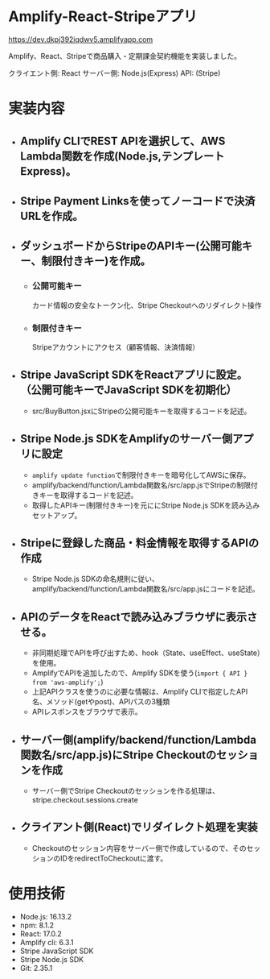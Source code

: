 # Amplify-React-Stripeアプリ

https://dev.dkpj392iqdwv5.amplifyapp.com

Amplify、React、Stripeで商品購入・定期課金契約機能を実装しました。

クライエント側: React
サーバー側: Node.js(Express)
API: (Stripe)

# 実装内容

- ## Amplify CLIでREST APIを選択して、AWS Lambda関数を作成(Node.js,テンプレートExpress)。
- ## Stripe Payment Linksを使ってノーコードで決済URLを作成。
- ## ダッシュボードからStripeのAPIキー(公開可能キー、制限付きキー)を作成。
  - ### 公開可能キー
    カード情報の安全なトークン化、Stripe Checkoutへのリダイレクト操作
  - ### 制限付きキー
    Stripeアカウントにアクセス（顧客情報、決済情報）

- ## Stripe JavaScript SDKをReactアプリに設定。（公開可能キーでJavaScript SDKを初期化）
  - src/BuyButton.jsxにStripeの公開可能キーを取得するコードを記述。
- ## Stripe Node.js SDKをAmplifyのサーバー側アプリに設定
  - `amplify update function`で制限付きキーを暗号化してAWSに保存。
  - amplify/backend/function/Lambda関数名/src/app.jsでStripeの制限付きキーを取得するコードを記述。
  - 取得したAPIキー(制限付きキー)を元ににStripe Node.js SDKを読み込みセットアップ。

- ## Stripeに登録した商品・料金情報を取得するAPIの作成
  - Stripe Node.js SDKの命名規則に従い、amplify/backend/function/Lambda関数名/src/app.jsにコードを記述。

- ## APIのデータをReactで読み込みブラウザに表示させる。
  - 非同期処理でAPIを呼び出すため、hook（State、useEffect、useState）を使用。
  - AmplifyでAPIを追加したので、Amplify SDKを使う(`import { API } from 'aws-amplify';`)
  - 上記APIクラスを使うのに必要な情報は、Amplify CLIで指定したAPI名、メソッド(getやpost)、APIパスの3種類
  - APIレスポンスをブラウザで表示。

- ## サーバー側(amplify/backend/function/Lambda関数名/src/app.js)にStripe Checkoutのセッションを作成
  - サーバー側でStripe Checkoutのセッションを作る処理は、stripe.checkout.sessions.create

- ## クライアント側(React)でリダイレクト処理を実装
  - Checkoutのセッション内容をサーバー側で作成しているので、そのセッションのIDをredirectToCheckoutに渡す。

# 使用技術
- Node.js: 16.13.2
- npm: 8.1.2
- React: 17.0.2
- Amplify cli: 6.3.1 
- Stripe JavaScript SDK
- Stripe Node.js SDK
- Git: 2.35.1
